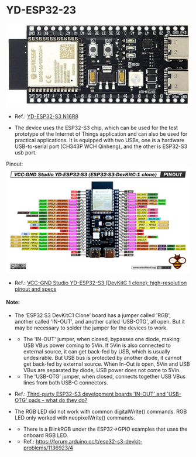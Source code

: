# YD-ESP32-23

![img](https://raw.githubusercontent.com/rtek1000/YD-ESP32-23/main/yd_esp32_s3-23.jpg)

- Ref.: [YD-ESP32-S3 N16R8](https://circuitpython.org/board/yd_esp32_s3_n16r8/)

- The device uses the ESP32-S3 chip, which can be used for the test prototype of the Internet of Things application and can also be used for practical applications. It is equipped with two USBs, one is a hardware USB-to-serial port (CH343P WCH Qinheng), and the other is ESP32-S3 usb port.

Pinout:
![img](https://raw.githubusercontent.com/rtek1000/YD-ESP32-23/main/yd-esp32-s3-devkitc-1-clone-pinout.jpg)

- Ref.: [VCC-GND Studio YD-ESP32-S3 (DevKitC 1 clone): high-resolution pinout and specs](https://mischianti.org/vcc-gnd-studio-yd-esp32-s3-devkitc-1-clone-high-resolution-pinout-and-specs/)

#### Note:
- The ‘ESP32 S3 DevKitC1 Clone’ board has a jumper called 'RGB', another called 'IN-OUT', and another called 'USB-OTG', all open. But it may be necessary to solder the jumper for the devices to work.
- - The 'IN-OUT' jumper, when closed, bypasses one diode, making USB VBus power coming to 5Vin. If 5Vin is also connected to external source, it can get back-fed by USB, which is usually undesirable. But USB bus is protected by another diode, it cannot get back-fed by external source. When In-Out is open, 5Vin and USB VBus are separated by diode, USB power does not come to 5Vin.
- - The 'USB-OTG' jumper, when closed, connects together USB VBus lines from both USB-C connectors.
- Ref.: [Third-party ESP32-S3 development boards 'IN-OUT' and 'USB-OTG' pads - what do they do?](https://www.reddit.com/r/esp32/comments/10rdngp/thirdparty_esp32s3_development_boards_inout_and/?rdt=39953)


- The RGB LED did not work with common digitalWrite() commands. RGB LED only worked with neopixelWrite() commands.
- - There is a BlinkRGB under the ESP32->GPIO examples that uses the onboard RGB LED.
- - Ref.: https://forum.arduino.cc/t/esp32-s3-devkit-problems/1136923/4
